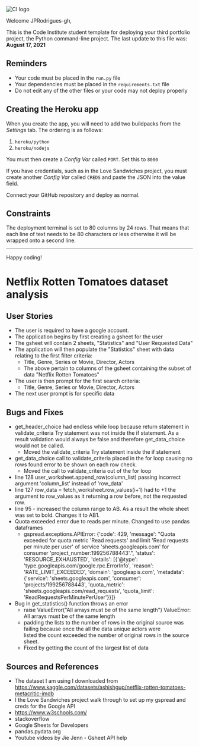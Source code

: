 ![CI logo](https://codeinstitute.s3.amazonaws.com/fullstack/ci_logo_small.png)

Welcome JPRodrigues-gh,

This is the Code Institute student template for deploying your third portfolio project, the Python command-line project. The last update to this file was: **August 17, 2021**

## Reminders

* Your code must be placed in the `run.py` file
* Your dependencies must be placed in the `requirements.txt` file
* Do not edit any of the other files or your code may not deploy properly

## Creating the Heroku app

When you create the app, you will need to add two buildpacks from the _Settings_ tab. The ordering is as follows:

1. `heroku/python`
2. `heroku/nodejs`

You must then create a _Config Var_ called `PORT`. Set this to `8000`

If you have credentials, such as in the Love Sandwiches project, you must create another _Config Var_ called `CREDS` and paste the JSON into the value field.

Connect your GitHub repository and deploy as normal.

## Constraints

The deployment terminal is set to 80 columns by 24 rows. That means that each line of text needs to be 80 characters or less otherwise it will be wrapped onto a second line.

-----
Happy coding!

# Netflix Rotten Tomatoes dataset analysis

## User Stories

* The user is required to have a google account.
* The application begins by first creating a gsheet for the user
* The gsheet will contain 2 sheets, "Statistics" and "User Requested Data"
* The application will then populate the "Statistics" sheet with data relating to the first filter criteria:
  * Title, Genre, Series or Movie, Director, Actors
  * The above pertain to columns of the gsheet containing the subset of data "Netflix Rotten Tomatoes"
* The user is then prompt for the first search criteria:
  * Title, Genre, Series or Movie, Director, Actors
* The next user prompt is for specific data

## Bugs and Fixes

* get_header_choice had endless while loop because return statement in validate_criteria Try statement was not inside the if statement. As a result validation would always be false and therefore get_data_choice would not be called.
  * Moved the validate_criteria Try statement inside the if statement
* get_data_choice call to validate_criteria placed in the for loop causing no rows found error to be shown on each row check. 
  * Moved the call to validate_criteria out of the for loop
* line 128 user_worksheet.append_row(column_list) passing incorrect argument 'column_list' instead of 'row_data'
* line 127 row_data = fetch_worksheet.row_values(i+1) had to +1 the argument to row_values as it returning a row before, not the requested row.
* line 95 - increased the column range to AB. As a result the whole sheet was set to bold. Changes it to AB1.
* Quota exceeded error due to reads per minute. Changed to use pandas dataframes
  * gspread.exceptions.APIError: {'code': 429, 'message': "Quota exceeded for quota metric 'Read requests' and limit 'Read 
    requests per minute per user' of service 'sheets.googleapis.com' for consumer 'project_number:199256788443'.", 'status': 'RESOURCE_EXHAUSTED', 'details': [{'@type': 'type.googleapis.com/google.rpc.ErrorInfo', 'reason': 'RATE_LIMIT_EXCEEDED', 'domain': 'googleapis.com', 'metadata': {'service': 'sheets.googleapis.com', 'consumer': 'projects/199256788443', 'quota_metric': 'sheets.googleapis.com/read_requests', 'quota_limit': 'ReadRequestsPerMinutePerUser'}}]}
* Bug in get_statistics() function throws an error
  * raise ValueError("All arrays must be of the same length")  ValueError: All arrays must be of the same length
  * padding the lists to the number of rows in the original source was failing because once the all the data unique actors were  
    listed the count exceeded the number of original rows in the source sheet.
  * Fixed by getting the count of the largest list of data

## Sources and References

* The dataset I am using I downloaded from https://www.kaggle.com/datasets/ashishgup/netflix-rotten-tomatoes-metacritic-imdb
* I the Love Sandwiches project walk through to set up my gspread and creds for the Google API 
* https://www.w3schools.com/
* stackoverflow
* Google Sheets for Developers
* pandas.pydata.org
* Youtube videos by Jie Jenn - Gsheet API help
